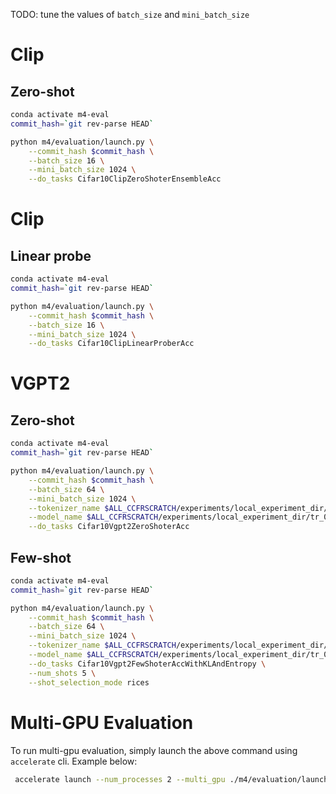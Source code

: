 TODO: tune the values of `batch_size` and `mini_batch_size`

# Clip

## Zero-shot

```bash
conda activate m4-eval
commit_hash=`git rev-parse HEAD`

python m4/evaluation/launch.py \
    --commit_hash $commit_hash \
    --batch_size 16 \
    --mini_batch_size 1024 \
    --do_tasks Cifar10ClipZeroShoterEnsembleAcc
```

# Clip

## Linear probe

```bash
conda activate m4-eval
commit_hash=`git rev-parse HEAD`

python m4/evaluation/launch.py \
    --commit_hash $commit_hash \
    --batch_size 16 \
    --mini_batch_size 1024 \
    --do_tasks Cifar10ClipLinearProberAcc
```

# VGPT2

## Zero-shot

```bash
conda activate m4-eval
commit_hash=`git rev-parse HEAD`

python m4/evaluation/launch.py \
    --commit_hash $commit_hash \
    --batch_size 64 \
    --mini_batch_size 1024 \
    --tokenizer_name $ALL_CCFRSCRATCH/experiments/local_experiment_dir/tr_04/opt_step-3766/tokenizer/ \
    --model_name $ALL_CCFRSCRATCH/experiments/local_experiment_dir/tr_04/opt_step-3766/unwrapped_model/ \
    --do_tasks Cifar10Vgpt2ZeroShoterAcc
```

## Few-shot

```bash
conda activate m4-eval
commit_hash=`git rev-parse HEAD`

python m4/evaluation/launch.py \
    --commit_hash $commit_hash \
    --batch_size 64 \
    --mini_batch_size 1024 \
    --tokenizer_name $ALL_CCFRSCRATCH/experiments/local_experiment_dir/tr_04/opt_step-3766/tokenizer/ \
    --model_name $ALL_CCFRSCRATCH/experiments/local_experiment_dir/tr_04/opt_step-3766/unwrapped_model/ \
    --do_tasks Cifar10Vgpt2FewShoterAccWithKLAndEntropy \
    --num_shots 5 \
    --shot_selection_mode rices
```

# Multi-GPU Evaluation

To run multi-gpu evaluation, simply launch the above command using `accelerate` cli. Example below:

```bash
 accelerate launch --num_processes 2 --multi_gpu ./m4/evaluation/launch.py --batch_size 128 --mini_batch_size 4 --model_name /some/unwrapped_model --tokenizer_name /some/tokenizer --do_tasks Cifar10SampleVgpt2ZeroShoterAccWithKLAndEntropy --save_to_jsonl some.jsonl
 ```
